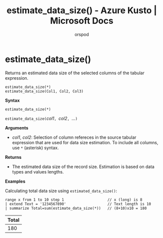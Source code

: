 ﻿---
title: estimate_data_size() - Azure Kusto | Microsoft Docs
description: This article describes estimate_data_size() in Azure Kusto.
author: orspod
ms.author: v-orspod
ms.reviewer: mblythe
ms.service: kusto
ms.topic: reference
ms.date: 09/24/2018
---
# estimate_data_size()

Returns an estimated data size of the selected columns of the tabular expression.

    estimate_data_size(*)
    estimate_data_size(Col1, Col2, Col3)

**Syntax**

`estimate_data_size(*)`

`estimate_data_size(`*col1*`, `*col2*`, `...`)`

**Arguments**

* *col1*, *col2*: Selection of column refereces in the source tabular expression that are used for data size estimation. To include all columns, use `*` (asterisk) syntax.

**Returns**

* The estimated data size of the record size. Estimation is based on data types and values lengths.

**Examples**

Calculating total data size using `estimated_data_size()`:

```kusto
range x from 1 to 10 step 1                    // x (long) is 8 
| extend Text = '1234567890'                   // Text length is 10  
| summarize Total=sum(estimate_data_size(*))   // (8+10)x10 = 180
```

|Total|
|---|
|180|